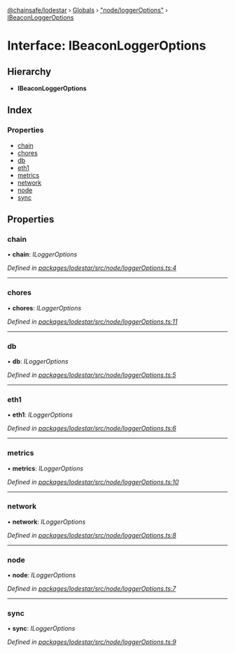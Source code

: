 [@chainsafe/lodestar](../README.md) › [Globals](../globals.md) › ["node/loggerOptions"](../modules/_node_loggeroptions_.md) › [IBeaconLoggerOptions](_node_loggeroptions_.ibeaconloggeroptions.md)

# Interface: IBeaconLoggerOptions

## Hierarchy

* **IBeaconLoggerOptions**

## Index

### Properties

* [chain](_node_loggeroptions_.ibeaconloggeroptions.md#chain)
* [chores](_node_loggeroptions_.ibeaconloggeroptions.md#chores)
* [db](_node_loggeroptions_.ibeaconloggeroptions.md#db)
* [eth1](_node_loggeroptions_.ibeaconloggeroptions.md#eth1)
* [metrics](_node_loggeroptions_.ibeaconloggeroptions.md#metrics)
* [network](_node_loggeroptions_.ibeaconloggeroptions.md#network)
* [node](_node_loggeroptions_.ibeaconloggeroptions.md#node)
* [sync](_node_loggeroptions_.ibeaconloggeroptions.md#sync)

## Properties

###  chain

• **chain**: *ILoggerOptions*

*Defined in [packages/lodestar/src/node/loggerOptions.ts:4](https://github.com/ChainSafe/lodestar/blob/e5567ed22/packages/lodestar/src/node/loggerOptions.ts#L4)*

___

###  chores

• **chores**: *ILoggerOptions*

*Defined in [packages/lodestar/src/node/loggerOptions.ts:11](https://github.com/ChainSafe/lodestar/blob/e5567ed22/packages/lodestar/src/node/loggerOptions.ts#L11)*

___

###  db

• **db**: *ILoggerOptions*

*Defined in [packages/lodestar/src/node/loggerOptions.ts:5](https://github.com/ChainSafe/lodestar/blob/e5567ed22/packages/lodestar/src/node/loggerOptions.ts#L5)*

___

###  eth1

• **eth1**: *ILoggerOptions*

*Defined in [packages/lodestar/src/node/loggerOptions.ts:6](https://github.com/ChainSafe/lodestar/blob/e5567ed22/packages/lodestar/src/node/loggerOptions.ts#L6)*

___

###  metrics

• **metrics**: *ILoggerOptions*

*Defined in [packages/lodestar/src/node/loggerOptions.ts:10](https://github.com/ChainSafe/lodestar/blob/e5567ed22/packages/lodestar/src/node/loggerOptions.ts#L10)*

___

###  network

• **network**: *ILoggerOptions*

*Defined in [packages/lodestar/src/node/loggerOptions.ts:8](https://github.com/ChainSafe/lodestar/blob/e5567ed22/packages/lodestar/src/node/loggerOptions.ts#L8)*

___

###  node

• **node**: *ILoggerOptions*

*Defined in [packages/lodestar/src/node/loggerOptions.ts:7](https://github.com/ChainSafe/lodestar/blob/e5567ed22/packages/lodestar/src/node/loggerOptions.ts#L7)*

___

###  sync

• **sync**: *ILoggerOptions*

*Defined in [packages/lodestar/src/node/loggerOptions.ts:9](https://github.com/ChainSafe/lodestar/blob/e5567ed22/packages/lodestar/src/node/loggerOptions.ts#L9)*
